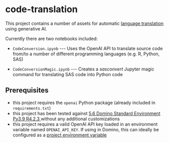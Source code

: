 # code-translation

This project contains a number of assets for automatic [language translation](https://en.wikipedia.org/wiki/Translator_(computing)) using generative AI.

Currently there are two notebooks included:

* `CodeConversion.ipynb` --- Uses the OpenAI API to translate source code from/to a number of different programming languages (e.g. R, Python, SAS)

* `CodeConversionMagic.ipynb` --- Creates a *sasconvert* Jupyter magic command for translating SAS code into Python code

## Prerequisites

* this project requires the `openai` Python package (already included in `requirements.txt`)
* this project has been tested against [5.6 Domino Standard Environment Py3.9 R4.2.3
](https://quay.io/domino/compute-environment-images:ubuntu20-py3.9-r4.2-domino5.6-standard) without any additional customizations
* this project requires a valid OpenAI API key loaded in an environment variable named `OPENAI_API_KEY`. If using in Domino, this can ideally be configured as a [project environment variable](https://docs.dominodatalab.com/en/latest/user_guide/d8dde6/store-project-credentials/)


